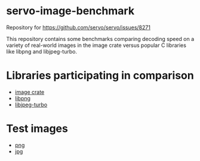 # servo-image-benchmark
Repository for https://github.com/servo/servo/issues/8271

This repository contains some benchmarks comparing decoding speed on a variety of real-world images in the image crate versus popular C libraries like libpng and libjpeg-turbo.


# Libraries participating in comparison

+ [image crate](https://crates.io/crates/image)
+ [libpng](http://www.libpng.org/pub/png/libpng.html)
+ [libjpeg-turbo](http://libjpeg-turbo.virtualgl.org/)

# Test images

+ [png](http://www.schaik.com/pngsuite/)
+ [jpg](http://imagecompression.info/test_images/)

